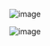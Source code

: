 ![image](https://github.com/user-attachments/assets/54051188-d0e2-4d98-a9dc-c2ef4d7b8f37)

![image](https://github.com/user-attachments/assets/c9702702-e932-4736-91a7-0fa20c1ed3f9)
